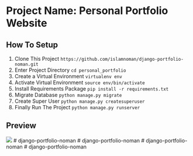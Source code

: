 # Project Name: Personal Portfolio Website

## How To Setup
1. Clone This Project `https://github.com/islamnoman/django-portfolio-noman.git`
2. Enter Project Directory `cd personal_portfolio`
3. Create a Virtual Environment `virtualenv env`
4. Activate Virtual Environment `source env/bin/activate`
5. Install Requirements Package `pip install -r requirements.txt`
6. Migrate Database `python manage.py migrate`
7. Create Super User `python manage.py createsuperuser`
8. Finally Run The Project `python manage.py runserver`

## Preview
[![](http://img.youtube.com/vi/wslL3llm0UQ/0.jpg)](http://www.youtube.com/watch?v=wslL3llm0UQ "")
#   d j a n g o - p o r t f o l i o - n o m a n 
 
 # django-portfolio-noman
#   d j a n g o - p o r t f o l i o - n o m a n  
 #   d j a n g o - p o r t f o l i o - n o m a n  
 